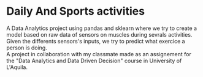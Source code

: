 # Daily And Sports activities 
A Data Analytics project using pandas and sklearn where we try to create a model based on raw data of sensors on muscles during sevrals activities.</br>
Given the differents sensors's inputs, we try to predict what exercice a person is doing.</br>
A project in collaboration with my classmate made as an assignement for the "Data Analytics and Data Driven Decision" course in University of L'Aquila.</br>
